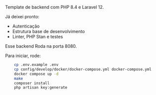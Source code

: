 Template de backend com PHP 8.4 e Laravel 12. 

Já deixei pronto:
- Autenticação
- Estrutura base de desenvolvimento
- Linter, PHP Stan e testes

Esse backend Roda na porta 8080. 

Para iniciar, rode:
```bash
    cp .env.example .env
    cp config/develop/docker/docker-compose.yml docker-compose.yml
    docker compose up -d
    make
    composer install
    php artisan key:generate
```
